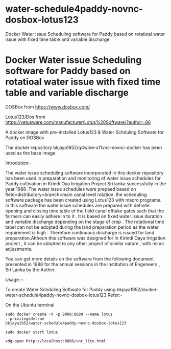 # water-schedule4paddy-novnc-dosbox-lotus123
Docker Water issue Scheduling software for Paddy based on rotatioal water issue with fixed time table  and variable discharge 

 # Docker Water issue Scheduling software for Paddy based on rotatioal water issue with fixed time table  and variable discharge 

DOSBox from https://www.dosbox.com/

Lotus123/Dos from https://vetusware.com/manufacturer/Lotus%20Software/?author=86
 
A docker image  with pre-installed  Lotus123 & Water Schduling Softwate for Paddy on DOSBox 

The docker repository bkjaya1952/q4wine-x11vnc-novnc-docker has been used as the base image 


Introdution:-

The water issue scheduling software incorporated in this docker repository has been  used in preparation and monitoring of  water issue schedules for Paddy cultivation in Krindi Oya Irrigation Project Sri lanka successfully in the year 1988 .The water issue schedules were prepaed  based on field>distributory>branch>main canal level rotation. Ihe scheduling software package has been created using Lotus123 with macro programs. In this software the water issue schedules are prepared with definite opening and closing time table of the field canal offtake gates  such that the farmers can easily adhere in to it . It is based on fixed water issue duration and variable discharge depending on the stage of crop . The rotational time tabel can not be adopted during the land preparation period as the water requirement is high . Therefore continuous discharge is issued for land preparation.Althouh this software was designed for In Kirindi Oaya Irrigation project , it can be adopted to any other project of  similar nature , with minor adjustments. 

You can get more details on the software from the following document presented in 1988 for  the annual sessions in the Institution of Engeneers , Sri Lanka by the Auther.



Usage :-
 

To create Water Schduling Softwate for Paddy  using bkjaya1952/docker-water-schedule4paddy-novnc-dosbox-lotus123
Refer:- 

On the Ubuntu terminal

<code>sudo docker create -t -p 8008:8080 --name lotus --privileged=true bkjaya1952/water-schedule4paddy-novnc-dosbox-lotus123</code>

<code>sudo docker start lotus</code>

<code>xdg-open http://localhost:8008/vnc_lite.html</code>

